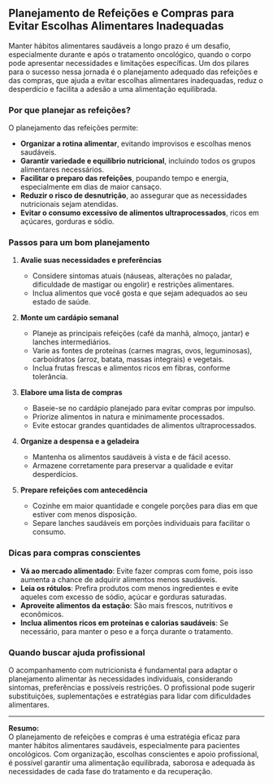 
## Planejamento de Refeições e Compras para Evitar Escolhas Alimentares Inadequadas

Manter hábitos alimentares saudáveis a longo prazo é um desafio, especialmente durante e após o tratamento oncológico, quando o corpo pode apresentar necessidades e limitações específicas. Um dos pilares para o sucesso nessa jornada é o planejamento adequado das refeições e das compras, que ajuda a evitar escolhas alimentares inadequadas, reduz o desperdício e facilita a adesão a uma alimentação equilibrada.

### Por que planejar as refeições?

O planejamento das refeições permite:

- **Organizar a rotina alimentar**, evitando improvisos e escolhas menos saudáveis.
- **Garantir variedade e equilíbrio nutricional**, incluindo todos os grupos alimentares necessários.
- **Facilitar o preparo das refeições**, poupando tempo e energia, especialmente em dias de maior cansaço.
- **Reduzir o risco de desnutrição**, ao assegurar que as necessidades nutricionais sejam atendidas.
- **Evitar o consumo excessivo de alimentos ultraprocessados**, ricos em açúcares, gorduras e sódio.

### Passos para um bom planejamento

1. **Avalie suas necessidades e preferências**
   - Considere sintomas atuais (náuseas, alterações no paladar, dificuldade de mastigar ou engolir) e restrições alimentares.
   - Inclua alimentos que você gosta e que sejam adequados ao seu estado de saúde.

2. **Monte um cardápio semanal**
   - Planeje as principais refeições (café da manhã, almoço, jantar) e lanches intermediários.
   - Varie as fontes de proteínas (carnes magras, ovos, leguminosas), carboidratos (arroz, batata, massas integrais) e vegetais.
   - Inclua frutas frescas e alimentos ricos em fibras, conforme tolerância.

3. **Elabore uma lista de compras**
   - Baseie-se no cardápio planejado para evitar compras por impulso.
   - Priorize alimentos in natura e minimamente processados.
   - Evite estocar grandes quantidades de alimentos ultraprocessados.

4. **Organize a despensa e a geladeira**
   - Mantenha os alimentos saudáveis à vista e de fácil acesso.
   - Armazene corretamente para preservar a qualidade e evitar desperdícios.

5. **Prepare refeições com antecedência**
   - Cozinhe em maior quantidade e congele porções para dias em que estiver com menos disposição.
   - Separe lanches saudáveis em porções individuais para facilitar o consumo.

### Dicas para compras conscientes

- **Vá ao mercado alimentado**: Evite fazer compras com fome, pois isso aumenta a chance de adquirir alimentos menos saudáveis.
- **Leia os rótulos**: Prefira produtos com menos ingredientes e evite aqueles com excesso de sódio, açúcar e gorduras saturadas.
- **Aproveite alimentos da estação**: São mais frescos, nutritivos e econômicos.
- **Inclua alimentos ricos em proteínas e calorias saudáveis**: Se necessário, para manter o peso e a força durante o tratamento.

### Quando buscar ajuda profissional

O acompanhamento com nutricionista é fundamental para adaptar o planejamento alimentar às necessidades individuais, considerando sintomas, preferências e possíveis restrições. O profissional pode sugerir substituições, suplementações e estratégias para lidar com dificuldades alimentares.

---

**Resumo:**  
O planejamento de refeições e compras é uma estratégia eficaz para manter hábitos alimentares saudáveis, especialmente para pacientes oncológicos. Com organização, escolhas conscientes e apoio profissional, é possível garantir uma alimentação equilibrada, saborosa e adequada às necessidades de cada fase do tratamento e da recuperação.
```
